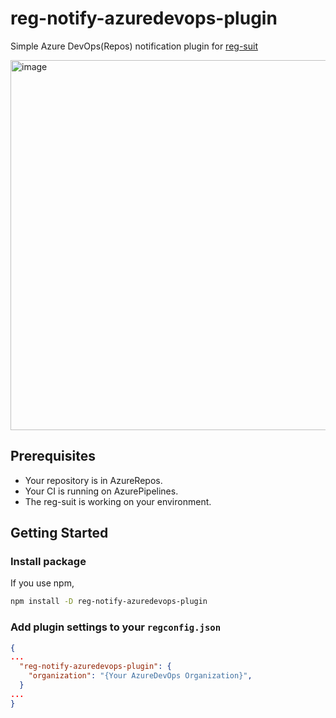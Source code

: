 # reg-notify-azuredevops-plugin

Simple Azure DevOps(Repos) notification plugin for [reg-suit](https://github.com/reg-viz/reg-suit)

<img width="592" alt="image" src="https://github.com/harunari0928/reg-notify-azuredevops-plugin/assets/33255443/1bd1dfa8-3db9-4659-8808-5e15064b713b">

## Prerequisites

* Your repository is in AzureRepos.
* Your CI is running on AzurePipelines.
* The reg-suit is working on your environment.

## Getting Started

### Install package
   
If you use npm,
```sh
npm install -D reg-notify-azuredevops-plugin
```

### Add plugin settings to your `regconfig.json`

```json
{
...
  "reg-notify-azuredevops-plugin": {
    "organization": "{Your AzureDevOps Organization}",
  }
...
}
```

